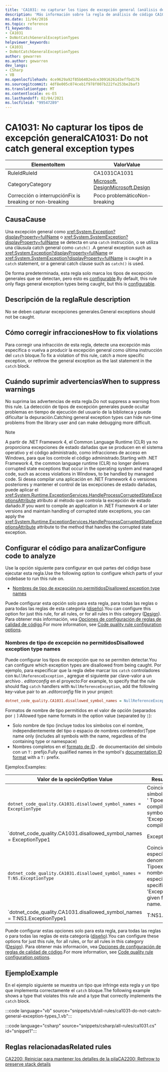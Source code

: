 ```yaml
---
title: 'CA1031: no capturar los tipos de excepción general (análisis de código)'
description: 'Más información sobre la regla de análisis de código CA1031: no detectar tipos de excepción general'
ms.date: 11/04/2016
ms.topic: reference
f1_keywords:
- CA1031
- DoNotCatchGeneralExceptionTypes
helpviewer_keywords:
- CA1031
- DoNotCatchGeneralExceptionTypes
author: gewarren
ms.author: gewarren
dev_langs:
- CSharp
- VB
ms.openlocfilehash: 4ce9629a92f85b6402edce30916261d3effbd176
ms.sourcegitcommit: 4df8e005c074ceb1f978f007b222fe253be2baf3
ms.translationtype: MT
ms.contentlocale: es-ES
ms.lasthandoff: 02/04/2021
ms.locfileid: "99547289"
---
```

# <a name="ca1031-do-not-catch-general-exception-types"></a><span data-ttu-id="90e04-103">CA1031: No capturar los tipos de excepción general</span><span class="sxs-lookup"><span data-stu-id="90e04-103">CA1031: Do not catch general exception types</span></span>

| <span data-ttu-id="90e04-104">Elemento</span><span class="sxs-lookup"><span data-stu-id="90e04-104">Item</span></span>                                     | <span data-ttu-id="90e04-105">Valor</span><span class="sxs-lookup"><span data-stu-id="90e04-105">Value</span></span>            |
|------------------------------------------|------------------|
| <span data-ttu-id="90e04-106">RuleId</span><span class="sxs-lookup"><span data-stu-id="90e04-106">RuleId</span></span>                                   | <span data-ttu-id="90e04-107">CA1031</span><span class="sxs-lookup"><span data-stu-id="90e04-107">CA1031</span></span>           |
| <span data-ttu-id="90e04-108">Category</span><span class="sxs-lookup"><span data-stu-id="90e04-108">Category</span></span>                                 | [<span data-ttu-id="90e04-109">Microsoft. Design</span><span class="sxs-lookup"><span data-stu-id="90e04-109">Microsoft.Design</span></span>](design-warnings.md) |
| <span data-ttu-id="90e04-110">Corrección o interrupción</span><span class="sxs-lookup"><span data-stu-id="90e04-110">Fix is breaking or non-breaking</span></span> | <span data-ttu-id="90e04-111">Poco problemático</span><span class="sxs-lookup"><span data-stu-id="90e04-111">Non-breaking</span></span>     |

## <a name="cause"></a><span data-ttu-id="90e04-112">Causa</span><span class="sxs-lookup"><span data-stu-id="90e04-112">Cause</span></span>

<span data-ttu-id="90e04-113">Una excepción general como <xref:System.Exception?displayProperty=fullName> o <xref:System.SystemException?displayProperty=fullName> se detecta en una `catch` instrucción, o se utiliza una cláusula catch general como `catch()` .</span><span class="sxs-lookup"><span data-stu-id="90e04-113">A general exception such as <xref:System.Exception?displayProperty=fullName> or <xref:System.SystemException?displayProperty=fullName> is caught in a `catch` statement, or a general catch clause such as `catch()` is used.</span></span>

<span data-ttu-id="90e04-114">De forma predeterminada, esta regla solo marca los tipos de excepción generales que se detectan, pero esto es [configurable](#configure-code-to-analyze).</span><span class="sxs-lookup"><span data-stu-id="90e04-114">By default, this rule only flags general exception types being caught, but this is [configurable](#configure-code-to-analyze).</span></span>

## <a name="rule-description"></a><span data-ttu-id="90e04-115">Descripción de la regla</span><span class="sxs-lookup"><span data-stu-id="90e04-115">Rule description</span></span>

<span data-ttu-id="90e04-116">No se deben capturar excepciones generales.</span><span class="sxs-lookup"><span data-stu-id="90e04-116">General exceptions should not be caught.</span></span>

## <a name="how-to-fix-violations"></a><span data-ttu-id="90e04-117">Cómo corregir infracciones</span><span class="sxs-lookup"><span data-stu-id="90e04-117">How to fix violations</span></span>

<span data-ttu-id="90e04-118">Para corregir una infracción de esta regla, detecte una excepción más específica o vuelva a producir la excepción general como última instrucción del `catch` bloque.</span><span class="sxs-lookup"><span data-stu-id="90e04-118">To fix a violation of this rule, catch a more specific exception, or rethrow the general exception as the last statement in the `catch` block.</span></span>

## <a name="when-to-suppress-warnings"></a><span data-ttu-id="90e04-119">Cuándo suprimir advertencias</span><span class="sxs-lookup"><span data-stu-id="90e04-119">When to suppress warnings</span></span>

<span data-ttu-id="90e04-120">No suprima las advertencias de esta regla.</span><span class="sxs-lookup"><span data-stu-id="90e04-120">Do not suppress a warning from this rule.</span></span> <span data-ttu-id="90e04-121">La detección de tipos de excepción generales puede ocultar problemas en tiempo de ejecución del usuario de la biblioteca y puede dificultar la depuración.</span><span class="sxs-lookup"><span data-stu-id="90e04-121">Catching general exception types can hide run-time problems from the library user and can make debugging more difficult.</span></span>

> [!NOTE]
> <span data-ttu-id="90e04-122">A partir de .NET Framework 4, el Common Language Runtime (CLR) ya no proporciona excepciones de estado dañadas que se producen en el sistema operativo y el código administrado, como infracciones de acceso en Windows, para que los controle el código administrado.</span><span class="sxs-lookup"><span data-stu-id="90e04-122">Starting with .NET Framework 4, the common language runtime (CLR) no longer delivers corrupted state exceptions that occur in the operating system and managed code, such as access violations in Windows, to be handled by managed code.</span></span> <span data-ttu-id="90e04-123">Si desea compilar una aplicación en .NET Framework 4 o versiones posteriores y mantener el control de las excepciones de estado dañadas, puede aplicar el <xref:System.Runtime.ExceptionServices.HandleProcessCorruptedStateExceptionsAttribute> atributo al método que controla la excepción de estado dañado.</span><span class="sxs-lookup"><span data-stu-id="90e04-123">If you want to compile an application in .NET Framework 4 or later versions and maintain handling of corrupted state exceptions, you can apply the <xref:System.Runtime.ExceptionServices.HandleProcessCorruptedStateExceptionsAttribute> attribute to the method that handles the corrupted state exception.</span></span>

## <a name="configure-code-to-analyze"></a><span data-ttu-id="90e04-124">Configurar el código para analizar</span><span class="sxs-lookup"><span data-stu-id="90e04-124">Configure code to analyze</span></span>

<span data-ttu-id="90e04-125">Use la opción siguiente para configurar en qué partes del código base ejecutar esta regla.</span><span class="sxs-lookup"><span data-stu-id="90e04-125">Use the following option to configure which parts of your codebase to run this rule on.</span></span>

- [<span data-ttu-id="90e04-126">Nombres de tipo de excepción no permitidos</span><span class="sxs-lookup"><span data-stu-id="90e04-126">Disallowed exception type names</span></span>](#disallowed-exception-type-names)

<span data-ttu-id="90e04-127">Puede configurar esta opción solo para esta regla, para todas las reglas o para todas las reglas de esta categoría ([diseño](design-warnings.md)).</span><span class="sxs-lookup"><span data-stu-id="90e04-127">You can configure this option for just this rule, for all rules, or for all rules in this category ([Design](design-warnings.md)).</span></span> <span data-ttu-id="90e04-128">Para obtener más información, vea [Opciones de configuración de reglas de calidad de código](../code-quality-rule-options.md).</span><span class="sxs-lookup"><span data-stu-id="90e04-128">For more information, see [Code quality rule configuration options](../code-quality-rule-options.md).</span></span>

### <a name="disallowed-exception-type-names"></a><span data-ttu-id="90e04-129">Nombres de tipo de excepción no permitidos</span><span class="sxs-lookup"><span data-stu-id="90e04-129">Disallowed exception type names</span></span>

<span data-ttu-id="90e04-130">Puede configurar los tipos de excepción que no se permiten detectar.</span><span class="sxs-lookup"><span data-stu-id="90e04-130">You can configure which exception types are disallowed from being caught.</span></span> <span data-ttu-id="90e04-131">Por ejemplo, para especificar que la regla debe marcar los `catch` controladores con `NullReferenceException` , agregue el siguiente par clave-valor a un archivo *. editorconfig* en el proyecto:</span><span class="sxs-lookup"><span data-stu-id="90e04-131">For example, to specify that the rule should flag `catch` handlers with `NullReferenceException`, add the following key-value pair to an *.editorconfig* file in your project:</span></span>

```ini
dotnet_code_quality.CA1031.disallowed_symbol_names = NullReferenceException
```

<span data-ttu-id="90e04-132">Formatos de nombre de tipo permitidos en el valor de opción (separados por `|` ):</span><span class="sxs-lookup"><span data-stu-id="90e04-132">Allowed type name formats in the option value (separated by `|`):</span></span>

- <span data-ttu-id="90e04-133">Solo nombre de tipo (incluye todos los símbolos con el nombre, independientemente del tipo o espacio de nombres contenedor)</span><span class="sxs-lookup"><span data-stu-id="90e04-133">Type name only (includes all symbols with the name, regardless of the containing type or namespace)</span></span>
- <span data-ttu-id="90e04-134">Nombres completos en el [formato de ID](../../../csharp/programming-guide/xmldoc/processing-the-xml-file.md#id-strings) . de documentación del símbolo con un `T:` prefijo.</span><span class="sxs-lookup"><span data-stu-id="90e04-134">Fully qualified names in the symbol's [documentation ID format](../../../csharp/programming-guide/xmldoc/processing-the-xml-file.md#id-strings) with a `T:` prefix.</span></span>

<span data-ttu-id="90e04-135">Ejemplos:</span><span class="sxs-lookup"><span data-stu-id="90e04-135">Examples:</span></span>

| <span data-ttu-id="90e04-136">Valor de la opción</span><span class="sxs-lookup"><span data-stu-id="90e04-136">Option Value</span></span> | <span data-ttu-id="90e04-137">Resumen</span><span class="sxs-lookup"><span data-stu-id="90e04-137">Summary</span></span> |
| --- | --- |
|`dotnet_code_quality.CA1031.disallowed_symbol_names = ExceptionType` | <span data-ttu-id="90e04-138">Coincide con todos los símbolos denominados ' Tipoexcepción ' en la compilación</span><span class="sxs-lookup"><span data-stu-id="90e04-138">Matches all symbols named 'ExceptionType' in the compilation</span></span>
|`dotnet_code_quality.CA1031.disallowed_symbol_names = ExceptionType1|ExceptionType2` | <span data-ttu-id="90e04-139">Coincide con todos los símbolos denominados ' ExceptionType1 ' o ' ExceptionType2 ' en la compilación</span><span class="sxs-lookup"><span data-stu-id="90e04-139">Matches all symbols named either 'ExceptionType1' or 'ExceptionType2' in the compilation</span></span>
|`dotnet_code_quality.CA1031.disallowed_symbol_names = T:NS.ExceptionType` | <span data-ttu-id="90e04-140">Coincide con tipos específicos denominados ' Tipoexcepción ' con el nombre completo especificado.</span><span class="sxs-lookup"><span data-stu-id="90e04-140">Matches specific types named 'ExceptionType' with given fully qualified name.</span></span>
|`dotnet_code_quality.CA1031.disallowed_symbol_names = T:NS1.ExceptionType1|T:NS1.ExceptionType2` | <span data-ttu-id="90e04-141">Coincide con los tipos denominados "ExceptionType1" y "ExceptionType2" con los nombres completos correspondientes</span><span class="sxs-lookup"><span data-stu-id="90e04-141">Matches types named 'ExceptionType1' and 'ExceptionType2' with respective fully qualified names</span></span>

<span data-ttu-id="90e04-142">Puede configurar estas opciones solo para esta regla, para todas las reglas o para todas las reglas de esta categoría ([diseño](design-warnings.md)).</span><span class="sxs-lookup"><span data-stu-id="90e04-142">You can configure these options for just this rule, for all rules, or for all rules in this category ([Design](design-warnings.md)).</span></span> <span data-ttu-id="90e04-143">Para obtener más información, vea [Opciones de configuración de reglas de calidad de código](../code-quality-rule-options.md).</span><span class="sxs-lookup"><span data-stu-id="90e04-143">For more information, see [Code quality rule configuration options](../code-quality-rule-options.md).</span></span>

## <a name="example"></a><span data-ttu-id="90e04-144">Ejemplo</span><span class="sxs-lookup"><span data-stu-id="90e04-144">Example</span></span>

<span data-ttu-id="90e04-145">En el ejemplo siguiente se muestra un tipo que infringe esta regla y un tipo que implementa correctamente el `catch` bloque.</span><span class="sxs-lookup"><span data-stu-id="90e04-145">The following example shows a type that violates this rule and a type that correctly implements the `catch` block.</span></span>

:::code language="vb" source="snippets/vb/all-rules/ca1031-do-not-catch-general-exception-types_1.vb":::

:::code language="csharp" source="snippets/csharp/all-rules/ca1031.cs" id="snippet1":::

## <a name="related-rules"></a><span data-ttu-id="90e04-146">Reglas relacionadas</span><span class="sxs-lookup"><span data-stu-id="90e04-146">Related rules</span></span>

[<span data-ttu-id="90e04-147">CA2200: Reiniciar para mantener los detalles de la pila</span><span class="sxs-lookup"><span data-stu-id="90e04-147">CA2200: Rethrow to preserve stack details</span></span>](ca2200.md)
